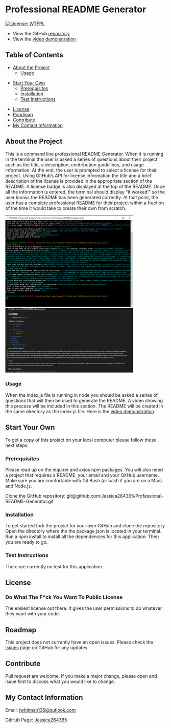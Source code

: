 # Professional README Generator

[![License: WTFPL](https://img.shields.io/badge/License-WTFPL-brightgreen.svg)](http://www.wtfpl.net/about/)

- View the GitHub [repository](https://github.com/Jessica264365/Professional-README-Generator)
- View the [video demonstration](https://drive.google.com/file/d/1if7WTmco69nJCu9IYH9EwHRsvTMqtDqu/view)

## Table of Contents

- [About the Project](https://github.com/Jessica264365/Professional-README-Generator#about-the-project)
  - [Usage](https://github.com/Jessica264365/Professional-README-Generator#usage)

* [Start Your Own](https://github.com/Jessica264365/Professional-README-Generator#start-your-own)
  - [Prerequisites](https://github.com/Jessica264365/Professional-README-Generator#prerequisites)
  - [Installation](https://github.com/Jessica264365/Professional-README-Generator#installation)
  - [Test Instructions](https://github.com/Jessica264365/Professional-README-Generator#test-instructions)

- [License](https://github.com/Jessica264365/Professional-README-Generator#license)
- [Roadmap](https://github.com/Jessica264365/Professional-README-Generator#roadmap)
- [Contribute](https://github.com/Jessica264365/Professional-README-Generator#contribute)
- [My Contact Information](https://github.com/Jessica264365/Professional-README-Generator#my-contact-information)

## About the Project

This is a command line professional README Generator. When it is running in the terminal the user is asked a series of questions about their project such as the title, a description, contribution guidelines, and usage information. At the end, the user is prompted to select a license for their project. Using GitHub’s API for license information the title and a brief description of the license is provided in the appropriate section of the README. A license badge is also displayed at the top of the README. Once all the information is entered, the terminal should display “It worked!” so the user knows the README has been generated correctly. At that point, the user has a complete professional README for their project within a fraction of the time it would take to create their own from scratch.

![](./assets/images/readme1.PNG) ![](./assets/images/readme2.PNG)

### Usage

When the index.js file is running in node you should be asked a series of questions that will then be used to generate the README. A video showing this process will be included in this section. The README will be created in the same directory as the index.js file. Here is the [video demonstration](https://drive.google.com/file/d/1if7WTmco69nJCu9IYH9EwHRsvTMqtDqu/view).

## Start Your Own

To get a copy of this project on your local computer please follow these next steps.

### Prerequisites

Please read up on the inquirer and axios npm packages. You will also need a project that requires a README, your email and your GitHub username. Make sure you are comfortable with Git Bash (or bash if you are on a Mac) and Node.js.

Clone the GitHub repository: git@github.<span></span>com:Jessica264365/Professional-README-Generator.git

### Installation

To get started fork the project for your own GitHub and clone the repository. Open the directory where the the package.json is located in your terminal. Run a npm install to install all the dependencies for this application. Then you are ready to go.

### Test Instructions

There are currently no test for this application.

## License

### Do What The F\*ck You Want To Public License

The easiest license out there. It gives the user permissions to do whatever they want with your code.

## Roadmap

This project does not currently have an open issues. Please check the [issues](https://github.com/Jessica264365/Professional-README-Generator/issues) page on GitHub for any updates.

## Contribute

Pull request are welcome. If you make a major change, please open and issue first to discuss what you would like to change.

## My Contact Information

Email: jwhitman135@outlook.com

GitHub Page: [Jessica264365](https://github.com/Jessica264365)
